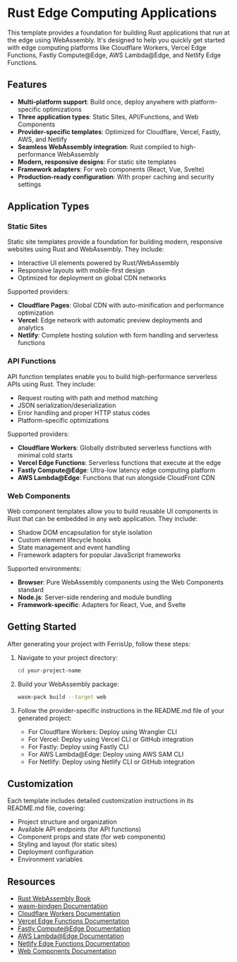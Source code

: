 # Rust Edge Computing Applications

This template provides a foundation for building Rust applications that run at the edge using WebAssembly. It's designed to help you quickly get started with edge computing platforms like Cloudflare Workers, Vercel Edge Functions, Fastly Compute@Edge, AWS Lambda@Edge, and Netlify Edge Functions.

## Features

- **Multi-platform support**: Build once, deploy anywhere with platform-specific optimizations
- **Three application types**: Static Sites, API/Functions, and Web Components
- **Provider-specific templates**: Optimized for Cloudflare, Vercel, Fastly, AWS, and Netlify
- **Seamless WebAssembly integration**: Rust compiled to high-performance WebAssembly
- **Modern, responsive designs**: For static site templates
- **Framework adapters**: For web components (React, Vue, Svelte)
- **Production-ready configuration**: With proper caching and security settings

## Application Types

### Static Sites

Static site templates provide a foundation for building modern, responsive websites using Rust and WebAssembly. They include:

- Interactive UI elements powered by Rust/WebAssembly
- Responsive layouts with mobile-first design
- Optimized for deployment on global CDN networks

Supported providers:
- **Cloudflare Pages**: Global CDN with auto-minification and performance optimization
- **Vercel**: Edge network with automatic preview deployments and analytics
- **Netlify**: Complete hosting solution with form handling and serverless functions

### API Functions

API function templates enable you to build high-performance serverless APIs using Rust. They include:

- Request routing with path and method matching
- JSON serialization/deserialization
- Error handling and proper HTTP status codes
- Platform-specific optimizations

Supported providers:
- **Cloudflare Workers**: Globally distributed serverless functions with minimal cold starts
- **Vercel Edge Functions**: Serverless functions that execute at the edge
- **Fastly Compute@Edge**: Ultra-low latency edge computing platform
- **AWS Lambda@Edge**: Functions that run alongside CloudFront CDN

### Web Components

Web component templates allow you to build reusable UI components in Rust that can be embedded in any web application. They include:

- Shadow DOM encapsulation for style isolation
- Custom element lifecycle hooks
- State management and event handling
- Framework adapters for popular JavaScript frameworks

Supported environments:
- **Browser**: Pure WebAssembly components using the Web Components standard
- **Node.js**: Server-side rendering and module bundling
- **Framework-specific**: Adapters for React, Vue, and Svelte

## Getting Started

After generating your project with FerrisUp, follow these steps:

1. Navigate to your project directory:
   ```bash
   cd your-project-name
   ```

2. Build your WebAssembly package:
   ```bash
   wasm-pack build --target web
   ```

3. Follow the provider-specific instructions in the README.md file of your generated project:
   - For Cloudflare Workers: Deploy using Wrangler CLI
   - For Vercel: Deploy using Vercel CLI or GitHub integration
   - For Fastly: Deploy using Fastly CLI
   - For AWS Lambda@Edge: Deploy using AWS SAM CLI
   - For Netlify: Deploy using Netlify CLI or GitHub integration

## Customization

Each template includes detailed customization instructions in its README.md file, covering:

- Project structure and organization
- Available API endpoints (for API functions)
- Component props and state (for web components)
- Styling and layout (for static sites)
- Deployment configuration
- Environment variables

## Resources

- [Rust WebAssembly Book](https://rustwasm.github.io/docs/book/)
- [wasm-bindgen Documentation](https://rustwasm.github.io/wasm-bindgen/)
- [Cloudflare Workers Documentation](https://developers.cloudflare.com/workers/)
- [Vercel Edge Functions Documentation](https://vercel.com/docs/functions/edge-functions)
- [Fastly Compute@Edge Documentation](https://developer.fastly.com/learning/compute/)
- [AWS Lambda@Edge Documentation](https://docs.aws.amazon.com/AmazonCloudFront/latest/DeveloperGuide/lambda-at-the-edge.html)
- [Netlify Edge Functions Documentation](https://docs.netlify.com/edge-functions/overview/)
- [Web Components Documentation](https://developer.mozilla.org/en-US/docs/Web/API/Web_components)
